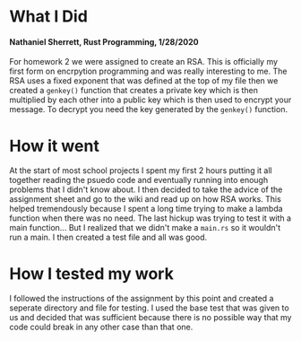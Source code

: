 <h1>What I Did</h1><h4>Nathaniel Sherrett, Rust Programming, 1/28/2020</h4>
<p>For homework 2 we were assigned to create an RSA. This is officially my first form on encrpytion programming and was really interesting to me. 
The RSA uses a fixed exponent that was defined at the top of my file then we created a <code>genkey()</code> function that creates a private key which is then multiplied by
each other into a public key which is then used to encrypt your message. To decrypt you need the key generated by the <code>genkey()</code> function.  </p>
<h1>How it went</h1>
<p>At the start of most school projects I spent my first 2 hours putting it all together reading the psuedo code and eventually running into enough problems that I didn't know about.
I then decided to take the advice of the assignment sheet and go to the wiki and read up on how RSA works. This helped tremendously because I spent a long time trying to make a lambda function when there was no need. The last hickup was trying to test it with a main function... But I realized that we didn't make a <code>main.rs</code> so it wouldn't run a main. I then created a test file and all was good.  </p>
<h1>How I tested my work</h1>
<p>I followed the instructions of the assignment by this point and created a seperate directory and file for testing. I used the base test that was given to us and decided that was sufficient because there is no possible way that my code could break in any other case than that one.  </p>
